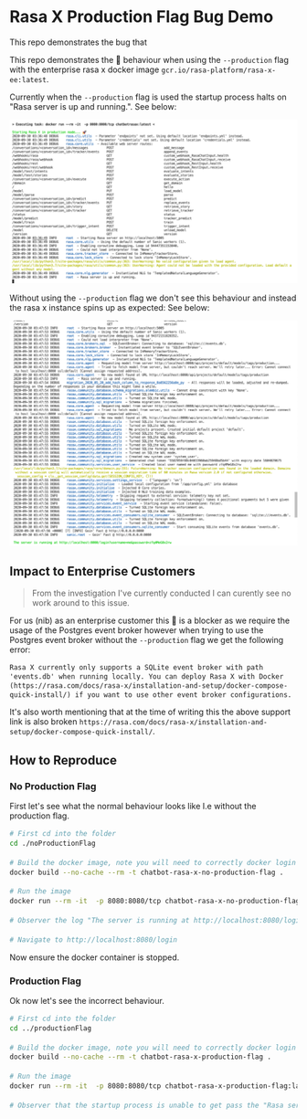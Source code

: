 # Rasa X Production Flag Bug Demo

This repo demonstrates the bug that 

This repo demonstrates the 🐛 behaviour when using the `--production` flag with the enterprise rasa x docker image `gcr.io/rasa-platform/rasa-x-ee:latest`.

Currently when the `--production` flag is used the startup process halts on "Rasa server is up and running.". See below:

![Halting Log](images/haltlog.png)

Without using the `--production` flag we don't see this behaviour and instead the rasa x instance spins up as expected: See below:

![Non-halting Log](images/nonhaltlog.png)


## Impact to Enterprise Customers

> From the investigation I've currently conducted I can curently see no work around to this issue.

For us (nib) as an enterprise customer this 🐛 is a blocker as we require the usage of the Postgres event broker however when trying to use the Postgres event broker without the `--production` flag we get the following error:

```
Rasa X currently only supports a SQLite event broker with path 'events.db' when running locally. You can deploy Rasa X with Docker (https://rasa.com/docs/rasa-x/installation-and-setup/docker-compose-quick-install/) if you want to use other event broker configurations.
```

It's also worth mentioning that at the time of writing this the above support link is also broken `https://rasa.com/docs/rasa-x/installation-and-setup/docker-compose-quick-install/`.


## How to Reproduce

### No Production Flag

First let's see what the normal behaviour looks like I.e without the production flag.

```bash
# First cd into the folder
cd ./noProductionFlag

# Build the docker image, note you will need to correctly docker login to gcr in order to pull the enterprise image
docker build --no-cache --rm -t chatbot-rasa-x-no-production-flag .

# Run the image
docker run --rm -it  -p 8080:8080/tcp chatbot-rasa-x-no-production-flag:latest

# Observer the log "The server is running at http://localhost:8080/login?username=me&password=xyz"

# Navigate to http://localhost:8080/login
```

Now ensure the docker container is stopped.


### Production Flag

Ok now let's see the incorrect behaviour.

```bash
# First cd into the folder
cd ../productionFlag

# Build the docker image, note you will need to correctly docker login to gcr in order to pull the enterprise image
docker build --no-cache --rm -t chatbot-rasa-x-production-flag .

# Run the image
docker run --rm -it  -p 8080:8080/tcp chatbot-rasa-x-production-flag:latest

# Observer that the startup process is unable to get pass the "Rasa server is up and running" log.
```
